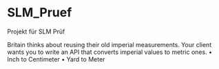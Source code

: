 # SLM_Pruef
Projekt für SLM Prüf

Britain thinks about reusing their old imperial measurements. Your client wants you to write an API that converts imperial values to metric ones.
• Inch to Centimeter
• Yard to Meter
